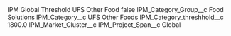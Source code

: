 <?xml version="1.0" encoding="UTF-8"?>
<CustomMetadata xmlns="http://soap.sforce.com/2006/04/metadata" xmlns:xsi="http://www.w3.org/2001/XMLSchema-instance" xmlns:xsd="http://www.w3.org/2001/XMLSchema">
    <label>IPM Global Threshold UFS Other Food</label>
    <protected>false</protected>
    <values>
        <field>IPM_Category_Group__c</field>
        <value xsi:type="xsd:string">Food Solutions</value>
    </values>
    <values>
        <field>IPM_Category__c</field>
        <value xsi:type="xsd:string">UFS Other Foods</value>
    </values>
    <values>
        <field>IPM_Category_threshhold__c</field>
        <value xsi:type="xsd:double">1800.0</value>
    </values>
    <values>
        <field>IPM_Market_Cluster__c</field>
        <value xsi:nil="true"/>
    </values>
    <values>
        <field>IPM_Project_Span__c</field>
        <value xsi:type="xsd:string">Global</value>
    </values>
</CustomMetadata>
